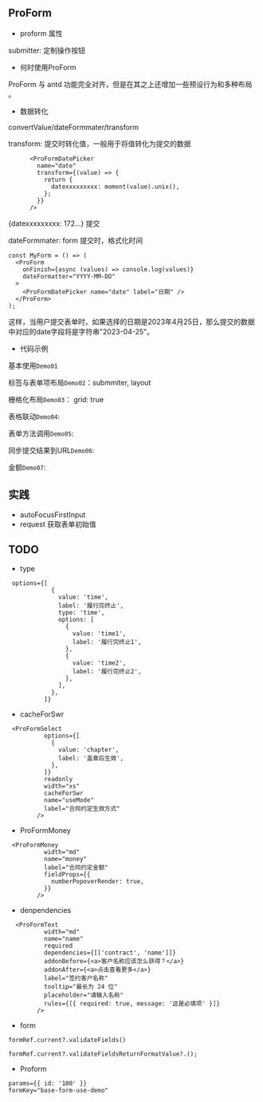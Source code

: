 ## ProForm

- proform 属性

submitter: 定制操作按钮

- 何时使用ProForm

ProForm 与 antd 功能完全对齐，但是在其之上还增加一些预设行为和多种布局 。

- 数据转化

convertValue/dateFormmater/transform

transform: 提交时转化值，一般用于将值转化为提交的数据

```
      <ProFormDatePicker
        name="date"
        transform={(value) => {
          return {
            datexxxxxxxxx: moment(value).unix(),
          };
        }}
      />

```

{datexxxxxxxxx: 172...} 提交

dateFormmater: form 提交时，格式化时间

```
const MyForm = () => (
  <ProForm
    onFinish={async (values) => console.log(values)}
    dateFormatter="YYYY-MM-DD"
  >
    <ProFormDatePicker name="date" label="日期" />
  </ProForm>
);
```

这样，当用户提交表单时，如果选择的日期是2023年4月25日，那么提交的数据中对应的date字段将是字符串"2023-04-25"。

- 代码示例

基本使用`Demo01`

标签与表单项布局`Demo02`：submmiter, layout

栅格化布局`Demo03`： grid: true

表格联动`Demo04`: <ProformDependency name=[]/>

表单方法调用`Demo05`: <Proform formRef />

同步提交结果到URL`Demo06`: <Proform synToUrl={get,set} />

金额`Demo07`: <ProformMoney />

## 实践

- autoFocusFirstInput
- request 获取表单初始值

## TODO

- type

```
 options={[
            {
              value: 'time',
              label: '履行完终止',
              type: 'time',
              options: [
                {
                  value: 'time1',
                  label: '履行完终止1',
                },
                {
                  value: 'time2',
                  label: '履行完终止2',
                },
              ],
            },
          ]}
```

- cacheForSwr

```
 <ProFormSelect
          options={[
            {
              value: 'chapter',
              label: '盖章后生效',
            },
          ]}
          readonly
          width="xs"
          cacheForSwr
          name="useMode"
          label="合同约定生效方式"
        />
```

- ProFormMoney

```
 <ProFormMoney
          width="md"
          name="money"
          label="合同约定金额"
          fieldProps={{
            numberPopoverRender: true,
          }}
        />
```

- denpendencies

```
  <ProFormText
          width="md"
          name="name"
          required
          dependencies={[['contract', 'name']]}
          addonBefore={<a>客户名称应该怎么获得？</a>}
          addonAfter={<a>点击查看更多</a>}
          label="签约客户名称"
          tooltip="最长为 24 位"
          placeholder="请输入名称"
          rules={[{ required: true, message: '这是必填项' }]}
        />
```

- form

```
formRef.current?.validateFields()

formRef.current?.validateFieldsReturnFormatValue?.();
```

- Proform

```
params={{ id: '100' }}
formKey="base-form-use-demo"
```
